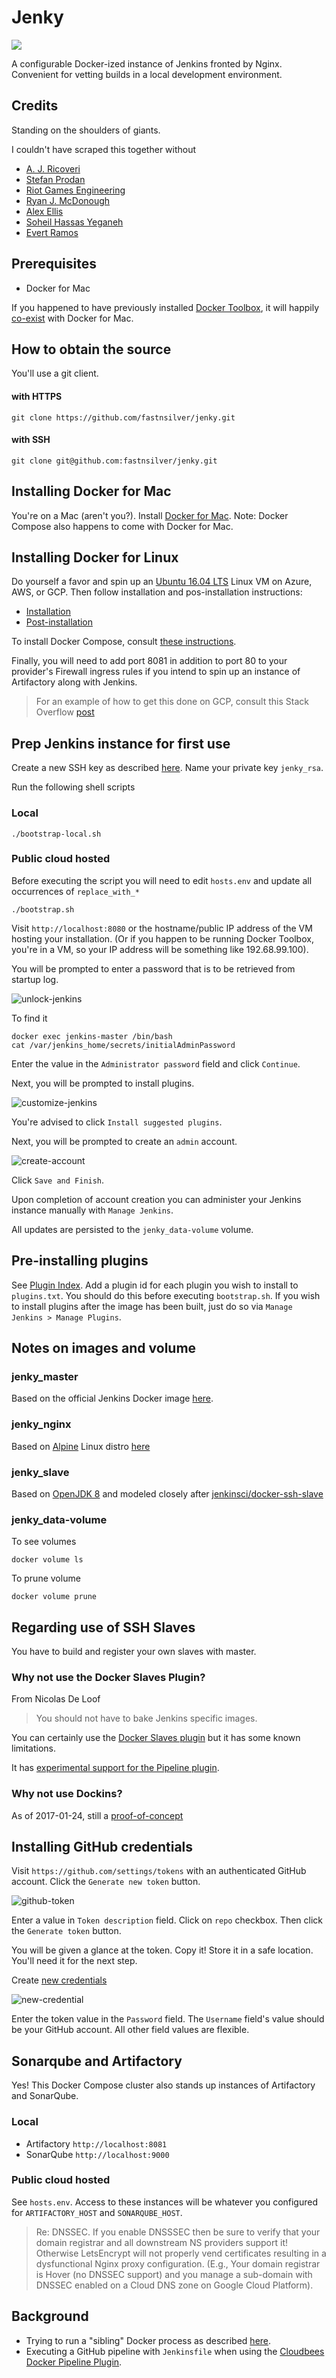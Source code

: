 # Jenky

![](http://i.imgur.com/KC6TAD3.png)

A configurable Docker-ized instance of Jenkins fronted by Nginx.
Convenient for vetting builds in a local development environment.

## Credits

Standing on the shoulders of giants.

I couldn't have scraped this together without
* [A. J. Ricoveri](https://github.com/axltxl/docker-jenkins-dood)
* [Stefan Prodan](https://github.com/stefanprodan/jenkins)
* [Riot Games Engineering](https://engineering.riotgames.com/news/jenkins-ephemeral-docker-tutorial)
* [Ryan J. McDonough](https://damnhandy.com/2016/03/06/creating-containerized-build-environments-with-the-jenkins-pipeline-plugin-and-docker-well-almost/)
* [Alex Ellis](http://blog.alexellis.io/jenkins-2-0-first-impressions/)
* [Soheil Hassas Yeganeh](https://gist.github.com/soheilhy/8b94347ff8336d971ad0)
* [Evert Ramos](https://github.com/evertramos/docker-compose-letsencrypt-nginx-proxy-companion)


## Prerequisites

* Docker for Mac

If you happened to have previously installed [Docker Toolbox](https://www.docker.com/products/docker-toolbox), it will happily [co-exist](https://docs.docker.com/docker-for-mac/docker-toolbox/) with Docker for Mac.


## How to obtain the source

You'll use a git client.

#### with HTTPS

```
git clone https://github.com/fastnsilver/jenky.git
```

#### with SSH

```
git clone git@github.com:fastnsilver/jenky.git
```

## Installing Docker for Mac

You're on a Mac (aren't you?). Install [Docker for Mac](https://download.docker.com/mac/stable/Docker.dmg).
Note: Docker Compose also happens to come with Docker for Mac.

## Installing Docker for Linux

Do yourself a favor and spin up an [Ubuntu 16.04 LTS](http://releases.ubuntu.com/16.04/) Linux VM on Azure, AWS, or GCP. Then follow installation and pos-installation instructions:

* [Installation](https://docs.docker.com/engine/installation/linux/docker-ce/ubuntu/#install-using-the-convenience-script)
* [Post-installation](https://docs.docker.com/engine/installation/linux/linux-postinstall/)

To install Docker Compose, consult [these instructions](https://docs.docker.com/compose/install/).

Finally, you will need to add port 8081 in addition to port 80 to your provider's Firewall ingress rules if you intend to spin up an instance of Artifactory along with Jenkins.
 
 > For an example of how to get this done on GCP, consult this Stack Overflow [post](https://stackoverflow.com/questions/21065922/how-to-open-a-specific-port-such-as-9090-in-google-compute-engine)


## Prep Jenkins instance for first use

Create a new SSH key as described [here](https://help.github.com/articles/generating-a-new-ssh-key-and-adding-it-to-the-ssh-agent/). Name your private key `jenky_rsa`.

Run the following shell scripts

### Local

```
./bootstrap-local.sh
```

### Public cloud hosted

Before executing the script you will need to edit `hosts.env` and update all occurrences of `replace_with_*`

```
./bootstrap.sh
```

Visit `http://localhost:8080` or the hostname/public IP address of the VM hosting your installation. (Or if you happen to be running Docker Toolbox, you're in a VM, so your IP address will be something like 192.68.99.100).

You will be prompted to enter a password that is to be retrieved from startup log.

![unlock-jenkins](docs/unlock-jenkins.png)

To find it

```
docker exec jenkins-master /bin/bash
cat /var/jenkins_home/secrets/initialAdminPassword
```

Enter the value in the `Administrator password` field and click `Continue`.


Next, you will be prompted to install plugins.  

![customize-jenkins](docs/customize-jenkins.png)

You're advised to click `Install suggested plugins`.

Next, you will be prompted to create an `admin` account.

![create-account](docs/create-account.png)

Click `Save and Finish`.

Upon completion of account creation you can administer your Jenkins instance manually with `Manage Jenkins`.

All updates are persisted to the `jenky_data-volume` volume.


## Pre-installing plugins

See [Plugin Index](http://updates.jenkins-ci.org/download/plugins/). Add a plugin id for each plugin you wish to install to `plugins.txt`.  You should do this before executing `bootstrap.sh`.  If you wish to install plugins after the image has been built, just do so via `Manage Jenkins > Manage Plugins`.


## Notes on images and volume

### jenky_master

Based on the official Jenkins Docker image [here](https://hub.docker.com/_/jenkins/).

### jenky_nginx

Based on [Alpine](https://hub.docker.com/_/alpine/) Linux distro [here](https://hub.docker.com/_/nginx/)

### jenky_slave

Based on [OpenJDK 8](https://hub.docker.com/_/openjdk/) and modeled closely after [jenkinsci/docker-ssh-slave](github.com/jenkinsci/docker-ssh-slave)

### jenky_data-volume

To see volumes

```
docker volume ls
```

To prune volume

```
docker volume prune
```

## Regarding use of SSH Slaves

You have to build and register your own slaves with master.

### Why not use the Docker Slaves Plugin?

From Nicolas De Loof

> You should not have to bake Jenkins specific images.

You can certainly use the [Docker Slaves plugin](http://blog.loof.fr/2016/04/docker-slaves-jenkins-plugin-has-been.html) but it has some known limitations.

It has [experimental support for the Pipeline plugin](https://github.com/jenkinsci/docker-slaves-plugin#pipeline-job-support).

### Why not use Dockins?

As of 2017-01-24, still a [proof-of-concept](http://dockins.github.io)


## Installing GitHub credentials

Visit `https://github.com/settings/tokens` with an authenticated GitHub account.
Click the `Generate new token` button.

![github-token](docs/github-token.png)

Enter a value in `Token description` field. Click on `repo` checkbox. Then click the `Generate token` button.

You will be given a glance at the token.  Copy it!  Store it in a safe location.  You'll need it for the next step.

Create [new credentials](http://localhost/credentials/store/system/domain/_/newCredentials)

![new-credential](docs/new-credential.png)

Enter the token value in the `Password` field.  The `Username` field's value should be your GitHub account.  All other field values are flexible.

## Sonarqube and Artifactory

Yes! This Docker Compose cluster also stands up instances of Artifactory and SonarQube.

### Local

* Artifactory `http://localhost:8081`
* SonarQube `http://localhost:9000`

### Public cloud hosted

See `hosts.env`.  Access to these instances will be whatever you configured for `ARTIFACTORY_HOST` and `SONARQUBE_HOST`.

> Re: DNSSEC.  If you enable DNSSSEC then be sure to verify that your domain registrar and all downstream NS providers support it! Otherwise LetsEncrypt will not properly vend certificates resulting in a dysfunctional Nginx proxy configuration. (E.g., Your domain registrar is Hover (no DNSSEC support) and you manage a sub-domain with DNSSEC enabled on a Cloud DNS zone on Google Cloud Platform).

## Background

* Trying to run a "sibling" Docker process as described [here](http://jpetazzo.github.io/2015/09/03/do-not-use-docker-in-docker-for-ci/#the-solution).
* Executing a GitHub pipeline with `Jenkinsfile` when using the [Cloudbees Docker Pipeline Plugin](https://go.cloudbees.com/docs/cloudbees-documentation/cje-user-guide/index.html#docker-workflow-sect-inside).
